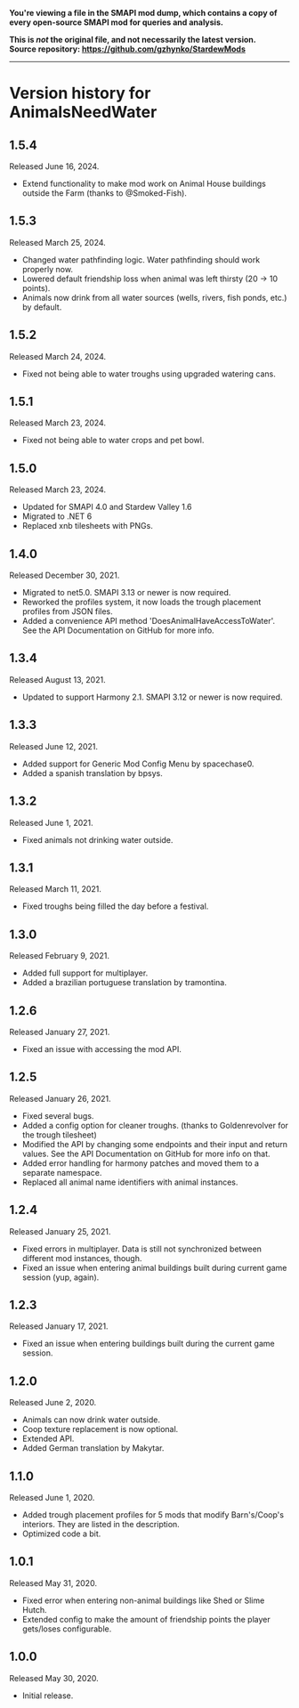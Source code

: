 **You're viewing a file in the SMAPI mod dump, which contains a copy of every open-source SMAPI mod
for queries and analysis.**

**This is _not_ the original file, and not necessarily the latest version.**  
**Source repository: https://github.com/gzhynko/StardewMods**

----

# Version history for AnimalsNeedWater

## 1.5.4
Released June 16, 2024.
- Extend functionality to make mod work on Animal House buildings outside the Farm (thanks to @Smoked-Fish).

## 1.5.3
Released March 25, 2024.
- Changed water pathfinding logic. Water pathfinding should work properly now.
- Lowered default friendship loss when animal was left thirsty (20 -> 10 points).
- Animals now drink from all water sources (wells, rivers, fish ponds, etc.) by default.

## 1.5.2
Released March 24, 2024.
- Fixed not being able to water troughs using upgraded watering cans.

## 1.5.1
Released March 23, 2024.
- Fixed not being able to water crops and pet bowl.

## 1.5.0
Released March 23, 2024.
- Updated for SMAPI 4.0 and Stardew Valley 1.6
- Migrated to .NET 6
- Replaced xnb tilesheets with PNGs.

## 1.4.0
Released December 30, 2021.
- Migrated to net5.0. SMAPI 3.13 or newer is now required.
- Reworked the profiles system, it now loads the trough placement profiles from JSON files.
- Added a convenience API method 'DoesAnimalHaveAccessToWater'. See the API Documentation on GitHub for more info.

## 1.3.4
Released August 13, 2021.
- Updated to support Harmony 2.1. SMAPI 3.12 or newer is now required.

## 1.3.3
Released June 12, 2021.
- Added support for Generic Mod Config Menu by spacechase0.
- Added a spanish translation by bpsys.

## 1.3.2
Released June 1, 2021.
- Fixed animals not drinking water outside.

## 1.3.1
Released March 11, 2021.
- Fixed troughs being filled the day before a festival.

## 1.3.0
Released February 9, 2021.
- Added full support for multiplayer.
- Added a brazilian portuguese translation by tramontina.

## 1.2.6
Released January 27, 2021.
- Fixed an issue with accessing the mod API.

## 1.2.5
Released January 26, 2021.
- Fixed several bugs.
- Added a config option for cleaner troughs. (thanks to Goldenrevolver for the trough tilesheet)
- Modified the API by changing some endpoints and their input and return values. See the API Documentation on GitHub for more info on that.
- Added error handling for harmony patches and moved them to a separate namespace.
- Replaced all animal name identifiers with animal instances.

## 1.2.4
Released January 25, 2021.
- Fixed errors in multiplayer. Data is still not synchronized between different mod instances, though.
- Fixed an issue when entering animal buildings built during current game session (yup, again).

## 1.2.3
Released January 17, 2021.
- Fixed an issue when entering buildings built during the current game session.

## 1.2.0
Released June 2, 2020.
- Animals can now drink water outside.
- Coop texture replacement is now optional.
- Extended API.
- Added German translation by Makytar.

## 1.1.0
Released June 1, 2020.
- Added trough placement profiles for 5 mods that modify Barn's/Coop's interiors. They are listed in the description.
- Optimized code a bit.

## 1.0.1
Released May 31, 2020.
- Fixed error when entering non-animal buildings like Shed or Slime Hutch.
- Extended config to make the amount of friendship points the player gets/loses configurable.

## 1.0.0
Released May 30, 2020.
- Initial release.

